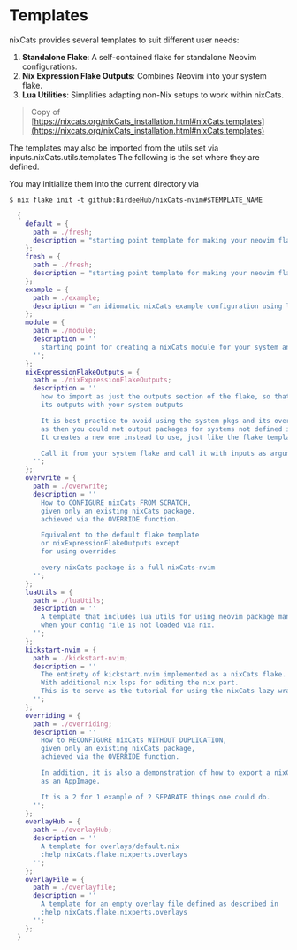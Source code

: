 # Templates

nixCats provides several templates to suit different user needs:

1. **Standalone Flake**: A self-contained flake for standalone Neovim configurations.
2. **Nix Expression Flake Outputs**: Combines Neovim into your system flake.
3. **Lua Utilities**: Simplifies adapting non-Nix setups to work within nixCats.

> Copy of [https://nixcats.org/nixCats_installation.html#nixCats.templates](https://nixcats.org/nixCats_installation.html#nixCats.templates)

The templates may also be imported from the utils set
via inputs.nixCats.utils.templates
The following is the set where they are defined.

You may initialize them into the current directory via 
```shell
$ nix flake init -t github:BirdeeHub/nixCats-nvim#$TEMPLATE_NAME
```
```nix
  {
    default = {
      path = ./fresh;
      description = "starting point template for making your neovim flake";
    };
    fresh = {
      path = ./fresh;
      description = "starting point template for making your neovim flake";
    };
    example = {
      path = ./example;
      description = "an idiomatic nixCats example configuration using lze for lazy loading and paq.nvim for backup when not using nix";
    };
    module = {
      path = ./module;
      description = ''
        starting point for creating a nixCats module for your system and home-manager
      '';
    };
    nixExpressionFlakeOutputs = {
      path = ./nixExpressionFlakeOutputs;
      description = ''
        how to import as just the outputs section of the flake, so that you can export
        its outputs with your system outputs

        It is best practice to avoid using the system pkgs and its overlays in this method
        as then you could not output packages for systems not defined in your system flake.
        It creates a new one instead to use, just like the flake template does.

        Call it from your system flake and call it with inputs as arguments.
      '';
    };
    overwrite = {
      path = ./overwrite;
      description = ''
        How to CONFIGURE nixCats FROM SCRATCH,
        given only an existing nixCats package,
        achieved via the OVERRIDE function.

        Equivalent to the default flake template
        or nixExpressionFlakeOutputs except
        for using overrides

        every nixCats package is a full nixCats-nvim
      '';
    };
    luaUtils = {
      path = ./luaUtils;
      description = ''
        A template that includes lua utils for using neovim package managers
        when your config file is not loaded via nix.
      '';
    };
    kickstart-nvim = {
      path = ./kickstart-nvim;
      description = ''
        The entirety of kickstart.nvim implemented as a nixCats flake.
        With additional nix lsps for editing the nix part.
        This is to serve as the tutorial for using the nixCats lazy wrapper.
      '';
    };
    overriding = {
      path = ./overriding;
      description = ''
        How to RECONFIGURE nixCats WITHOUT DUPLICATION,
        given only an existing nixCats package,
        achieved via the OVERRIDE function.

        In addition, it is also a demonstration of how to export a nixCats configuration
        as an AppImage.

        It is a 2 for 1 example of 2 SEPARATE things one could do.
      '';
    };
    overlayHub = {
      path = ./overlayHub;
      description = ''
        A template for overlays/default.nix
        :help nixCats.flake.nixperts.overlays
      '';
    };
    overlayFile = {
      path = ./overlayfile;
      description = ''
        A template for an empty overlay file defined as described in
        :help nixCats.flake.nixperts.overlays
      '';
    };
  }
```
